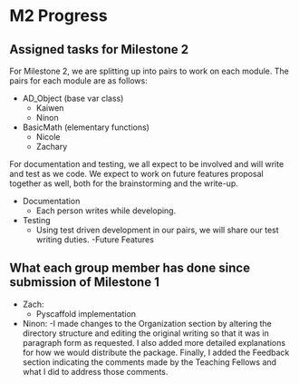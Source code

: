 # M2 Progress

## Assigned tasks for Milestone 2
For Milestone 2, we are splitting up into pairs to work on each module. The pairs for each module are as follows:

 - AD_Object (base var class)
   - Kaiwen
   - Ninon
 - BasicMath (elementary functions)
   - Nicole
   - Zachary
  
 For documentation and testing, we all expect to be involved and will write and test as we code. We expect to work on future features proposal together as well, both for the brainstorming and the write-up.
 - Documentation
   - Each person writes while developing.
 - Testing
   - Using test driven development in our pairs, we will share our test writing duties.
 -Future Features

## What each group member has done since submission of Milestone 1
 - Zach:
   - Pyscaffold implementation 
 - Ninon:
   -I made changes to the Organization section by altering the directory structure and editing the original writing so that it was in paragraph form as requested. I also added more detailed explanations for how we would distribute the package. Finally, I added the Feedback section indicating the comments made by the Teaching Fellows and what I did to address those comments.
